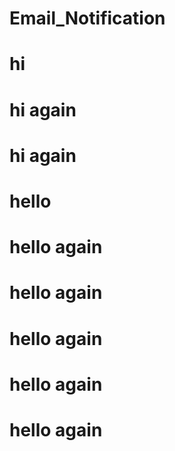 # Email_Notification
# hi
# hi again
# hi again
# hello
# hello again
# hello again
# hello again
# hello again
# hello again
